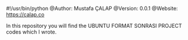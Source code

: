 #!/usr/bin/python
@Author: Mustafa ÇALAP
@Version: 0.0.1
@Website: https://calap.co

In this repository you will find the UBUNTU FORMAT SONRASI PROJECT codes which I wrote.
